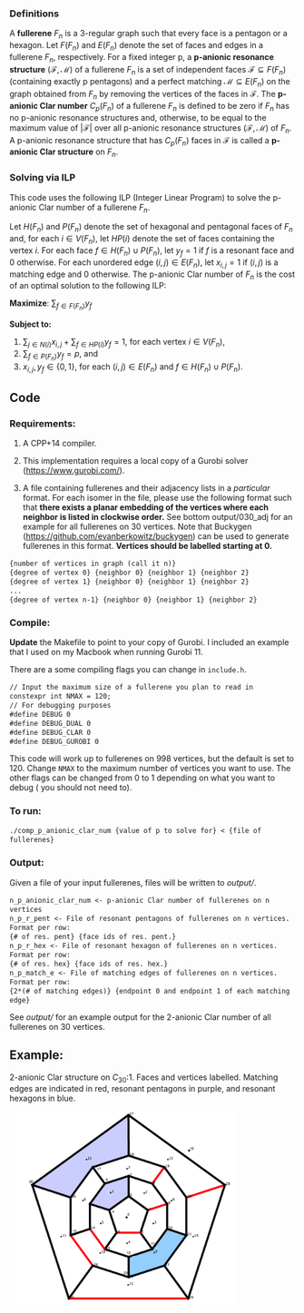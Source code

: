 ### Definitions

A **fullerene** $F_n$ is a 3-regular graph such that every face is a pentagon or a hexagon.
Let $F(F_n)$ and $E(F_n)$ denote the set of faces and edges in a fullerene $F_n$, respectively.
For a fixed integer p, a **p-anionic resonance structure**
$(\mathcal{F}, \mathcal{M})$ of a fullerene $F_n$ is a set of independent 
faces $\mathcal{F} \subseteq F(F_n)$ (containing exactly p pentagons) and a perfect 
matching $\mathcal{M} \subseteq E(F_n)$ on the graph obtained from $F_n$ by removing the 
vertices of the faces in $\mathcal{F}$. The **p-anionic Clar number** $C_p(F_n)$ 
of a fullerene $F_n$ is defined to be zero if $F_n$ has no p-anionic resonance 
structures and, otherwise, to be equal to the maximum value of 
$|\mathcal{F}|$ over all p-anionic resonance structures 
$(\mathcal{F}, \mathcal{M})$ of $F_n$. A p-anionic resonance structure that has 
$C_p(F_n)$ faces in $\mathcal{F}$ is called a **p-anionic Clar structure** on $F_n$. 

### Solving via ILP

This code uses the following ILP (Integer Linear Program) to solve the p-anionic Clar 
number of a fullerene $F_n$.

Let $H(F_n)$ and $P(F_n)$ denote the set of hexagonal and pentagonal faces of $F_n$ and, 
for each $i \in V(F_n)$, let $HP(i)$ denote the set of faces containing the vertex $i$. 
For each face $f\in H(F_n)\cup P(F_n)$, let $y_f=1$ if $f$ is a resonant face and 0 
otherwise. For each unordered edge $(i,j) \in E(F_n)$, let $x_{i,j}=1$ if 
$(i,j)$ is a matching edge and 0 otherwise. The 
p-anionic Clar number of $F_n$ is the cost of an optimal solution to the following ILP:

**Maximize**: $\sum_{f \in F(F_n)} y_{f}$

**Subject to:** 
1. $\sum_{j \in N(i)} x_{i,j} + \sum_{f \in HP(i)} y_{f} = 1$, for each vertex $i \in V(F_n)$,
2. $\sum_{f \in P(F_n)} y_f = p$, and
3. $x_{i,j}, y_f \in \{0,1\}$, for each $(i,j)\in E(F_n)$ and $f \in H(F_n)\cup P(F_n)$.  

## Code

### Requirements:

1. A CPP+14 compiler.

2. This implementation requires a local copy of a Gurobi solver (https://www.gurobi.com/).

3. A file containing fullerenes and their adjacency lists in a *particular* format.
For each isomer in the file, please use the following format such that 
**there exists a planar embedding of the vertices where each neighbor
is listed in clockwise order.** See bottom output/030_adj for an example
for all fullerenes on 30 vertices. Note that Buckygen 
(https://github.com/evanberkowitz/buckygen) can be used to generate fullerenes in this
format. **Vertices should be labelled starting at 0.**

```
{number of vertices in graph (call it n)}
{degree of vertex 0} {neighbor 0} {neighbor 1} {neighbor 2}
{degree of vertex 1} {neighbor 0} {neighbor 1} {neighbor 2}
...
{degree of vertex n-1} {neighbor 0} {neighbor 1} {neighbor 2}
```

### Compile:

**Update** the Makefile to point to your copy of Gurobi. I included an example
that I used on my Macbook when running Gurobi 11.

There are a some compiling flags you can change in `include.h`. 

```
// Input the maximum size of a fullerene you plan to read in
constexpr int NMAX = 120;
// For debugging purposes
#define DEBUG 0
#define DEBUG_DUAL 0
#define DEBUG_CLAR 0
#define DEBUG_GUROBI 0

```

This code will work up to fullerenes on 998 vertices, but the default is set 
to 120. Change `NMAX` to the maximum number of vertices you want to use.
The other flags can be changed from 0 to 1 depending on what you want to debug (
you should not need to).

### To run:

```
./comp_p_anionic_clar_num {value of p to solve for} < {file of fullerenes}
```

### Output:
Given a file of your input fullerenes, files will be written to *output/*. 

```
n_p_anionic_clar_num <- p-anionic Clar number of fullerenes on n vertices
n_p_r_pent <- File of resonant pentagons of fullerenes on n vertices. Format per row: 
{# of res. pent} {face ids of res. pent.}
n_p_r_hex <- File of resonant hexagon of fullerenes on n vertices. Format per row: 
{# of res. hex} {face ids of res. hex.}
n_p_match_e <- File of matching edges of fullerenes on n vertices. Format per row: 
{2*(# of matching edges)} {endpoint 0 and endpoint 1 of each matching edge}
```

See *output/* for an example output for the 2-anionic Clar number of
all fullerenes on 30 vertices.

## Example:
2-anionic Clar structure on $C_{30}$:1. Faces and vertices labelled. Matching
edges are indicated in red, resonant pentagons in purple, and resonant hexagons
in blue. 

<img src="30_2.png" alt="2-anionic Clar structure on $C_{30}$:1" width="400">

